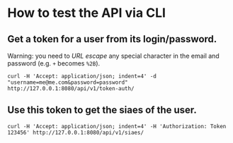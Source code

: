 # How to test the API via CLI

## Get a token for a user from its login/password.

Warning: you need to _URL escape_ any special character in the email and password (e.g. `+` becomes `%2B`).

```
curl -H 'Accept: application/json; indent=4' -d "username=me@me.com&password=password" http://127.0.0.1:8080/api/v1/token-auth/
```

## Use this token to get the siaes of the user.

```
curl -H 'Accept: application/json; indent=4' -H 'Authorization: Token 123456' http://127.0.0.1:8080/api/v1/siaes/
```
